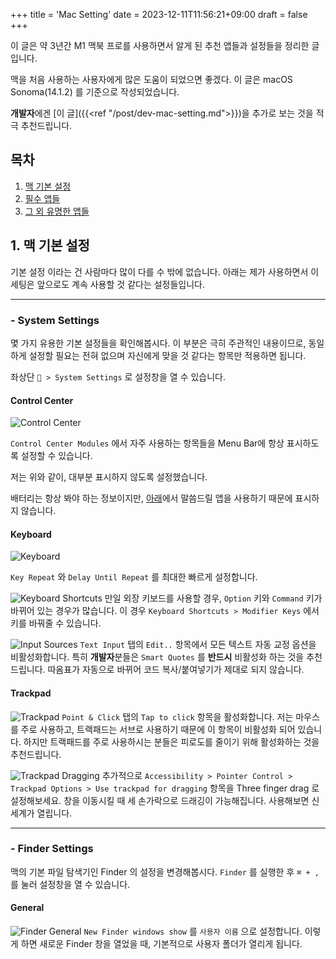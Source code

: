 +++
title = 'Mac Setting'
date = 2023-12-11T11:56:21+09:00
draft = false
+++

이 글은 약 3년간 M1 맥북 프로를 사용하면서 알게 된 추천 앱들과 설정들을 정리한 글입니다.

맥을 처음 사용하는 사용자에게 많은 도움이 되었으면 좋겠다. 이 글은 macOS Sonoma(14.1.2) 를 기준으로 작성되었습니다.

**개발자**에겐 [이 글]({{<ref "/post/dev-mac-setting.md">}})을 추가로 보는 것을 적극 추천드립니다.


## 목차

1. [맥 기본 설정](#1-맥-기본-설정)
2. [필수 앱들](#2-필수-앱들)
3. [그 외 유명한 앱들](#3-그-외-유명한-앱들)


## 1. 맥 기본 설정

기본 설정 이라는 건 사람마다 많이 다를 수 밖에 없습니다. 아래는 제가 사용하면서 이 세팅은 앞으로도 계속 사용할 것 같다는 설정들입니다.

---

### - System Settings

몇 가지 유용한 기본 설정들을 확인해봅시다. 이 부분은 극히 주관적인 내용이므로, 동일하게 설정할 필요는 전혀 없으며 자신에게 맞을 것 같다는 항목만 적용하면 됩니다.

좌상단 ` > System Settings` 로 설정창을 열 수 있습니다.


#### **Control Center**

![Control Center](/img/control-center.png)

`Control Center Modules` 에서 자주 사용하는 항목들을 Menu Bar에 항상 표시하도록 설정할 수 있습니다. 

저는 위와 같이, 대부분 표시하지 않도록 설정했습니다.

배터리는 항상 봐야 하는 정보이지만, [아래](#배터리)에서 말씀드릴 앱을 사용하기 때문에 표시하지 않습니다.


#### **Keyboard**

![Keyboard](/img/keyboard.png)

`Key Repeat` 와 `Delay Until Repeat` 를 최대한 빠르게 설정합니다.

![Keyboard Shortcuts](/img/keyboard-shortcuts.png)
만일 외장 키보드를 사용할 경우, `Option` 키와 `Command` 키가 바뀌어 있는 경우가 많습니다. 
이 경우 `Keyboard Shortcuts > Modifier Keys` 에서 키를 바꿔줄 수 있습니다.

![Input Sources](/img/input-sources.png)
`Text Input` 탭의 `Edit..` 항목에서 모든 텍스트 자동 교정 옵션을 비활성화합니다. 특히 **개발자**분들은 `Smart Quotes` 를 **반드시** 비활성화 하는 것을 추천드립니다. 따옴표가 자동으로 바뀌어 코드 복사/붙여넣기가 제대로 되지 않습니다.

#### **Trackpad**

![Trackpad](/img/trackpad.png)
`Point & Click` 탭의 `Tap to click` 항목을 활성화합니다. 저는 마우스를 주로 사용하고, 트랙패드는 서브로 사용하기 때문에 이 항목이 비활성화 되어 있습니다. 하지만 트랙패드를 주로 사용하시는 분들은 피로도를 줄이기 위해 활성화하는 것을 추천드립니다.

![Trackpad Dragging](/img/trackpad-dragging.png)
추가적으로 `Accessibility > Pointer Control > Trackpad Options > Use trackpad for dragging` 항목을 Three finger drag 로 설정해보세요. 창을 이동시킬 때 세 손가락으로 드래깅이 가능해집니다. 사용해보면 신세계가 열립니다.

---

### - Finder Settings

맥의 기본 파일 탐색기인 Finder 의 설정을 변경해봅시다. `Finder` 를 실행한 후 `⌘ + ,` 를 눌러 설정창을 열 수 있습니다.

#### **General**

![Finder General](/img/finder-general.png)
`New Finder windows show` 를 `사용자 이름` 으로 설정합니다. 이렇게 하면 새로운 Finder 창을 열었을 때, 기본적으로 사용자 폴더가 열리게 됩니다.